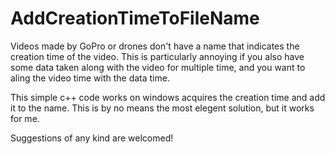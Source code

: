 # AddCreationTimeToFileName
Videos made by GoPro or drones don't have a name that indicates the creation time of the video. 
This is particularly annoying if you also have some data taken along with the video for multiple time, and you want to aling the video time with the data time. 

This simple c++ code works on windows acquires the creation time and add it to the name.
This is by no means the most elegent solution, but it works for me. 

Suggestions of any kind are welcomed!

